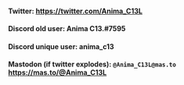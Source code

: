 #### Twitter: https://twitter.com/Anima_C13L
#### Discord old user: Anima C13.#7595 
#### Discord unique user: anima_c13
#### Mastodon (if twitter explodes): ```@Anima_C13L@mas.to```     https://mas.to/@Anima_C13L



<!--
**animaone/animaone** is a ✨ _special_ ✨ repository because its `README.md` (this file) appears on your GitHub profile.

Here are some ideas to get you started:

- 🔭 I’m currently working on ...
- 🌱 I’m currently learning ...
- 👯 I’m looking to collaborate on ...
- 🤔 I’m looking for help with ...
- 💬 Ask me about ...
- 📫 How to reach me: ...
- 😄 Pronouns: ...
- ⚡ Fun fact: ...
-->





























